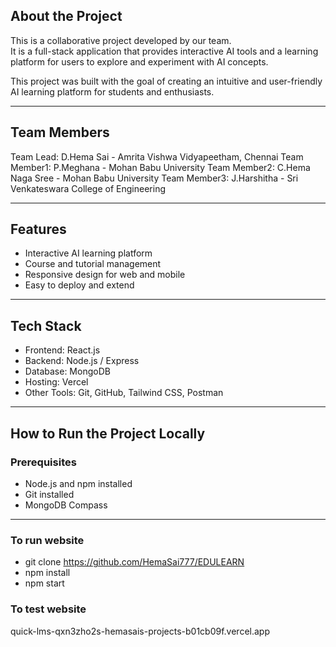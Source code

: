 ## About the Project
This is a collaborative project developed by our team.  
It is a full-stack application that provides interactive AI tools and a learning platform for users to explore and experiment with AI concepts.  

This project was built with the goal of creating an intuitive and user-friendly AI learning platform for students and enthusiasts.

---

## Team Members
Team Lead: D.Hema Sai - Amrita Vishwa Vidyapeetham, Chennai
Team Member1: P.Meghana - Mohan Babu University
Team Member2: C.Hema Naga Sree - Mohan Babu University
Team Member3: J.Harshitha - Sri Venkateswara College of Engineering

---

## Features
- Interactive AI learning platform
- Course and tutorial management
- Responsive design for web and mobile
- Easy to deploy and extend

---

## Tech Stack
- Frontend: React.js
- Backend: Node.js / Express
- Database: MongoDB
- Hosting: Vercel
- Other Tools: Git, GitHub, Tailwind CSS, Postman

---

## How to Run the Project Locally

### Prerequisites
- Node.js and npm installed
- Git installed
- MongoDB Compass

---

### To run website
- git clone https://github.com/HemaSai777/EDULEARN
- npm install
- npm start

### To test website
quick-lms-qxn3zho2s-hemasais-projects-b01cb09f.vercel.app
